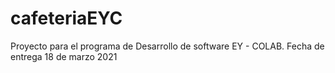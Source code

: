 # cafeteriaEYC
Proyecto para el programa de Desarrollo de software EY - COLAB. Fecha de entrega 18 de marzo 2021
